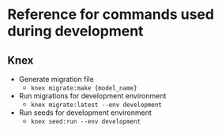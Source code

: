 # Reference for commands used during development

## Knex
- Generate migration file
    - `knex migrate:make {model_name}`
- Run migrations for development environment
    - `knex migrate:latest --env development`
- Run seeds for development environment
    - `knex seed:run --env development`
